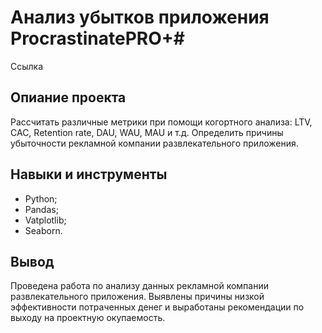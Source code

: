 # Анализ убытков приложения ProcrastinatePRO+#
Ссылка
## Опиание проекта ##
Рассчитать различные метрики при помощи когортного анализа: LTV, CAC, Retention rate, DAU, WAU, MAU и т.д. Определить причины убыточности рекламной компании развлекательного
приложения.
## Навыки и инструменты ##
- Python;
- Pandas;
- Vatplotlib;
- Seaborn.
## Вывод ##
Проведена работа по анализу данных рекламной компании развлекательного приложения. Выявлены причины низкой эффективности потраченных денег и выработаны рекомендации по 
выходу на проектную окупаемость.
